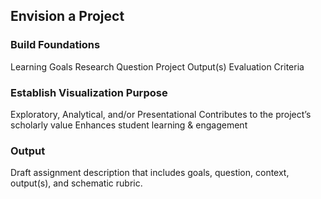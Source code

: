 ## Envision a Project

### Build Foundations
Learning Goals
Research Question
Project Output(s)
Evaluation Criteria

### Establish Visualization Purpose
Exploratory, Analytical, and/or Presentational
Contributes to the project’s scholarly value
Enhances student learning & engagement

### Output 
Draft assignment description that includes goals, question, context, output(s), and schematic rubric.